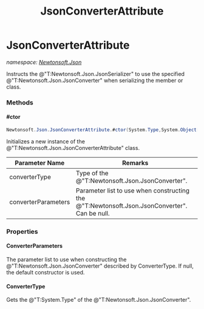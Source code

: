 ﻿---
title: JsonConverterAttribute
---

# JsonConverterAttribute
_namespace: [Newtonsoft.Json](N-Newtonsoft.Json.html)_

Instructs the @"T:Newtonsoft.Json.JsonSerializer" to use the specified @"T:Newtonsoft.Json.JsonConverter" when serializing the member or class.



### Methods

#### #ctor
```csharp
Newtonsoft.Json.JsonConverterAttribute.#ctor(System.Type,System.Object[])
```
Initializes a new instance of the @"T:Newtonsoft.Json.JsonConverterAttribute" class.

|Parameter Name|Remarks|
|--------------|-------|
|converterType|Type of the @"T:Newtonsoft.Json.JsonConverter".|
|converterParameters|Parameter list to use when constructing the @"T:Newtonsoft.Json.JsonConverter". Can be null.|



### Properties

#### ConverterParameters
The parameter list to use when constructing the @"T:Newtonsoft.Json.JsonConverter" described by ConverterType. 
 If null, the default constructor is used.
#### ConverterType
Gets the @"T:System.Type" of the @"T:Newtonsoft.Json.JsonConverter".

